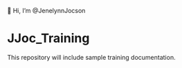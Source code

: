 👋 Hi, I’m @JenelynnJocson

# JJoc_Training

This repository will include sample training documentation.
